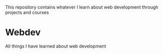 This repository contains whatever I learn about web development through projects and courses

# Webdev
All things I have learned about web development
